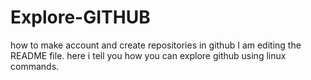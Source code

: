# Explore-GITHUB
how to make account and create repositories in github
I am editing the README file. 
here i tell you how you can explore github using linux commands.

